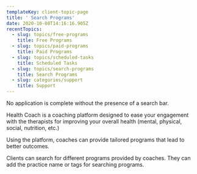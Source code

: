 ```yaml
---
templateKey: client-topic-page
title: ' Search Programs'
date: 2020-10-08T14:16:16.905Z
recentTopics:
  - slug: topics/free-programs
    title: Free Programs
  - slug: topics/paid-programs
    title: Paid Programs
  - slug: topics/scheduled-tasks
    title: Scheduled Tasks
  - slug: topics/search-programs
    title: Search Programs
  - slug: categories/support
    title: Support
---
```

No application is complete without the presence of a search bar. 

Health Coach is a coaching platform designed to ease your engagement with the therapists for improving your overall health (mental, physical, social, nutrition, etc.) 

Using the platform, coaches can provide tailored programs that lead to better outcomes. 

Clients can search for different programs provided by coaches. They can add the practice name or tags for searching programs.

